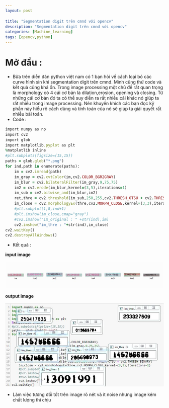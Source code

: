 ```yaml
---
layout: post

title: "Segmentation digit trên cmnd với opencv"
description: "Segmentation digit trên cmnd với opencv"
categories: [Machine_learning]
tags: [opencv,python]
---
```

# Mở đầu :
* Bữa trên diễn đàn python việt nam có 1 bạn hỏi về cách loại bỏ các curve hình sin khi segmentation digit trên cmnd. Mình cũng thử code và kết quả cũng khá ổn. Trong image processing một chủ đề rất quan trọng là morphology có 4 cái cơ bản là dilation,erosion, opening và closing. Từ những cái cơ bản đó ta có thể suy diễn ra rất nhiều cái khác nó giúp ta rất nhiều trong image processing. Nên khuyến khích các bạn đọc kỹ phần này hiểu rõ cách dùng và tính toán của nó sẽ giúp ta giải quyết rất nhiều bài toán.
* Code :
~~~ ruby 
import numpy as np
import cv2
import glob
import matplotlib.pyplot as plt
%matplotlib inline
#plt.subplots(figsize=(15,15))
paths = glob.glob("*.png")
for ind,path in enumerate(paths):
    im = cv2.imread(path)
    im_gray = cv2.cvtColor(im,cv2.COLOR_BGR2GRAY)
    im_blur = cv2.bilateralFilter(im_gray,9,75,75)
    im2 = cv2.erode(im_blur,kernel=(3,5),iterations=1)
    im_sub = cv2.bitwise_and(im_blur,im2)
    ret,thre = cv2.threshold(im_sub,250,255,cv2.THRESH_OTSU + cv2.THRESH_BINARY)
    im_close = cv2.morphologyEx(thre,cv2.MORPH_CLOSE,kernel=(3,3),iterations=2)
    #plt.subplot(1,8,ind+1)
    #plt.imshow(im_close,cmap="gray")
    #cv2.imshow("im_original : " +str(ind),im)
    cv2.imshow("im_thre : "+str(ind),im_close)
cv2.waitKey()
cv2.destroyAllWindows()
~~~

* Kết quả :

**input image**

![input](/assets/images/imput.jpg)

**output image**

![output](/assets/images/output.jpg)

* Làm việc tương đối tốt trên image rõ nét và ít noise nhưng image kém chất lượng thì chịu
